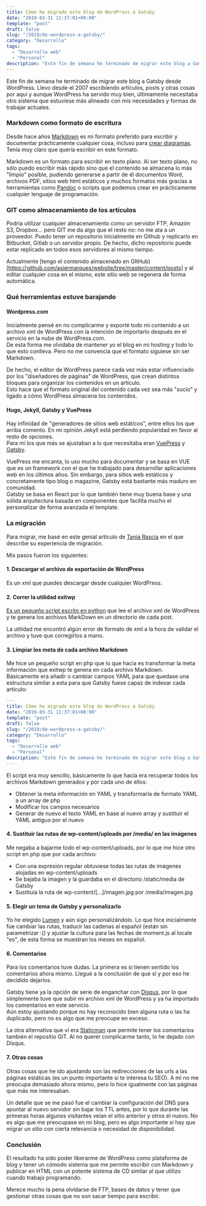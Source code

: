 ```yaml
---
title: Cómo he migrado este blog de WordPress a Gatsby
date: "2019-03-31 11:37:01+00:00"
template: "post"
draft: false
slug: "/2019/de-wordpress-a-gatsby/"
category: "Desarrollo"
tags:
  - "Desarrollo web"
  - "Personal"
description: "Este fin de semana he terminado de migrar este blog a Gatsby desde WordPress. Llevo desde el 2007 escribiendo artículos, posts y otras cosas por aquí y aunque WordPress ha servido muy bien, últimamente necesitaba otro sistema que estuviese más alineado con mis necesidades y formas de trabajar actuales."
---
```


Este fin de semana he terminado de migrar este blog a Gatsby desde WordPress. Llevo desde el 2007 escribiendo artículos, posts y otras cosas por aquí y aunque WordPress ha servido muy bien, últimamente necesitaba otro sistema que estuviese más alineado con mis necesidades y formas de trabajar actuales.

### Markdown como formato de escritura

Desde hace años [Markdown](https://en.wikipedia.org/wiki/Markdown) es mi formato preferido para escribir y documentar prácticamente cualquier cosa, incluso para [crear diagramas](https://mermaidjs.github.io/).  
Tenía muy claro que quería escribir en este formato.

Markdown es un formato para escribir en texto plano. Al ser texto plano, no sólo puedo escribir más rápido sino que el contenido se almacena lo más "limpio" posible, pudiendo generarse a partir de él documentos Word, archivos PDF, sitios web html estáticos y muchos formatos más gracias a herramientas como [Pandoc](https://pandoc.org/) o scripts que podemos crear en prácticamente cualquier lenguaje de programación.

### GIT como almacenamiento de los artículos

Podría utilizar cualquier almacenamiento como un servidor FTP, Amazón S3, Dropbox... pero GIT me da algo que el resto no: no me ata a un proveedor. Puedo tener un repositorio inicialmente en Github y replicarlo en Bitbucket, Gitlab o un servidor propio. De hecho, dicho repositorio puede estar replicado en todos esos servidores al mismo tiempo.

Actualmente [tengo el contenido almacenado en GItHub)[https://github.com/asiermarques/website/tree/master/content/posts] y al editar cualquier cosa en el mismo, este sitio web se regenera de forma automática.

### Qué herramientas estuve barajando

#### Wordpress.com 

Inicialmente pensé en no complicarme y exporté todo mi contenido a un archivo xml de WordPress con la intención de importarlo después en el servicio en la nube de WordPress.com.  
De esta forma me olvidaba de mantener yo el blog en mi hosting y todo lo que esto conlleva. Pero no me convencía que el formato siguiese sin ser Markdown.

De hecho, el editor de WordPress parece cada vez más estar influenciado por los "diseñadores de páginas" de WordPress, que crean distintos bloques para organizar los contenidos en un artículo.  
Esto hace que el formato original del contenido cada vez sea más "sucio" y ligado a cómo WordPress almacena los contenidos.

#### Hugo, Jekyll, Gatsby y VuePress

Hay infinidad de "generadores de sitios web estáticos", entre ellos los que arriba comento. En mi opinión Jekyll está perdiendo popularidad en favor al resto de opciones.  
Para mí los que más se ajustaban a lo que necesitaba eran [VuePress](https://vuepress.vuejs.org/) y [Gatsby](https://www.gatsbyjs.org/).

VuePress me encanta, lo uso mucho para documentar y se basa en VUE que es un framework con el que he trabajado para desarrollar aplicaciones web en los últimos años. Sin embargo, para sitios web estáticos y concretamente tipo blog o magazine, Gatsby está bastante más maduro en comunidad.  
Gatsby se basa en React por lo que también tiene muy buena base y una sólida arquitectura basada en componentes que facilita mucho el personalizar de forma avanzada el template.

### La migración

Para migrar, me basé en este genial artículo de [Tania Rascia](https://www.taniarascia.com/migrating-from-wordpress-to-gatsby/) en el que describe su experiencia de migración.  

Mis pasos fueron los siguientes:

#### 1. Descargar el archivo de exportación de WordPress

Es un xml que puedes descargar desde cualquier WordPress.

#### 2. Correr la utilidad exitwp

[Es un pequeño script escrito en python](https://github.com/thomasf/exitwp) que lee el archivo xml de WordPress y te genera los archivos MarkDown en un directorio de cada post.

La utilidad me encontró algún error de formato de xml a la hora de validar el archivo y tuve que corregirlos a mano.  

#### 3. Limpiar los meta de cada archivo Markdown

Me hice un pequeño script en php que lo que hacía es transformar la meta información que exitwp te genera en cada archivo Markdown.  
Básicamente era añadir o cambiar campos YAML para que quedase una estructura similar a esta para que Gatsby fuese capaz de indexar cada artículo:

```yaml
---
title: Cómo he migrado este blog de WordPress a Gatsby
date: "2019-03-31 11:37:01+00:00"
template: "post"
draft: false
slug: "/2019/de-wordpress-a-gatsby/"
category: "Desarrollo"
tags:
  - "Desarrollo web"
  - "Personal"
description: "Este fin de semana he terminado de migrar este blog a Gatsby desde WordPress. Llevo desde el 2007 escribiendo artículos, posts y otras cosas por aquí y aunque WordPress ha servido muy bien, últimamente necesitaba otro sistema que estuviese más alineado con mis necesidades y formas de trabajar actuales."
---
```

El script era muy sencillo, básicamente lo que hacía era recuperar todos los archivos Markdown generados y por cada uno de ellos:
* Obtener la meta información en YAML y transformarla de formato YAML a un array de php
* Modificar los campos necesarios
* Generar de nuevo el texto YAML en base al nuevo array y sustituir el YAML antiguo por el nuevo


#### 4. Sustituir las rutas de wp-content/uploads por /media/ en las imágenes

Me negaba a bajarme todo el wp-content/uploads, por lo que me hice otro script en php que por cada archivo:
* Con una expresión regular obtuviese todas las rutas de imágenes alojadas en wp-content/uploads
* Se bajaba la imagen y la guardaba en el directorio /static/media de Gatsby
* Sustituía la ruta de wp-content/[...]/imagen.jpg por /media/imagen.jpg


#### 5. Elegir un tema de Gatsby y personalizarlo

Yo he elegido [Lumen](https://github.com/alxshelepenok/gatsby-starter-lumen) y aún sigo personalizándolo. Lo que hice inicialmente fue cambiar las rutas, traducir las cadenas al español (están sin parametrizar :() y ajustar la cultura para las fechas de moment.js al locale "es", de esta forma se muestran los meses en español.

#### 6. Comentarios

Para los comentarios tuve dudas. La primera es si tienen sentido los comentarios ahora mismo. Llegué a la conclusión de que sí y por eso he decidido dejarlos.

Gatsby tiene ya la opción de serie de enganchar con [Disqus](https://disqus.com), por lo que símplemente tuve que subir mi archivo xml de WordPress y ya ha importado los comentarios en este servicio.  
Aún estoy ajustando porque no hay reconocido bien alguna ruta o las ha duplicado, pero no es algo que me preocupe en exceso.

La otra alternativa que ví era [Staticman](https://staticman.net/) que permite tener los comentarios también el repositio GIT. Al no querer complicarme tanto, lo he dejado con Disqus.

#### 7. Otras cosas

Otras cosas que he ido ajustando son las redirecciones de las urls a las páginas estáticas (es un punto importante si te interesa tu SEO). A mí no me preocupa demasiado ahora mismo, pero lo hice igualmente con las páginas que más me interesaban.

Un detalle que se me pasó fue el cambiar la configuración del DNS para apuntar al nuevo servidor sin bajar los TTL antes, por lo que durante las primeras horas algunos visitantes veían el sitio anterior y otros el nuevo. No es algo que me preocupase en mi blog, pero es algo importante si hay que migrar un sitio con cierta relevancia o necesidad de disponibilidad.

### Conclusión

El resultado ha sido poder liberarme de WordPress como plataforma de blog y tener un cómodo sistema que me permite escribir con Markdown y publicar en HTML con un potente sistema de CD similar al que utilizo cuando trabajo programando.

Merece mucho la pena olvidarse de FTP, bases de datos y tener que gestionar otras cosas que no son sacar tiempo para escribir.


